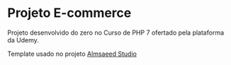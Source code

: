 # Projeto E-commerce

Projeto desenvolvido do zero no Curso de PHP 7 ofertado pela plataforma da Udemy.

Template usado no projeto [Almsaeed Studio](https://almsaeedstudio.com)
